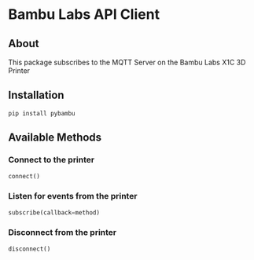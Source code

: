 # Bambu Labs API Client

## About

This package subscribes to the MQTT Server on the Bambu Labs X1C 3D Printer

## Installation

`pip install pybambu`


## Available Methods

### Connect to the printer
```py
connect()
```

### Listen for events from the printer
```py
subscribe(callback=method)
```

### Disconnect from the printer
```py
disconnect()
```
